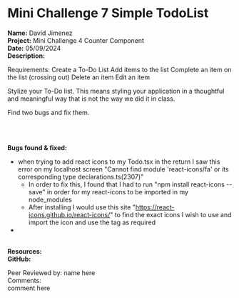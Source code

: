 # Mini Challenge 7 Simple TodoList

<b>Name:</b> David Jimenez<br>
<b>Project:</b> Mini Challenge 4 Counter Component <br>
<b>Date:</b> 05/09/2024 <br>
<strong>Description:</strong>

Requirements:
Create a To-Do List
Add items to the list
Complete an item on the list (crossing out)
Delete an item
Edit an item

Stylize your To-Do list. This means styling your application in a thoughtful and meaningful way that is not the way we did it in class.

Find two bugs and fix them.


<br><br>

<b>Bugs found & fixed:</b> <br>
* when trying to add react icons to my Todo.tsx in the return I saw this error on my localhost screen "Cannot find module 'react-icons/fa' or its corresponding type declarations.ts(2307)"
  * In order to fix this, I found that I had to run "npm install react-icons --save" in order for my react-icons to be imported in my  node_modules
  * After installing I would use this site "https://react-icons.github.io/react-icons/" to find the exact icons I wish to use and import the icon and use the tag as required
* 
<br>
<b>Resources:</b> <br>
<b>GitHub:</b>  <br>


Peer Reviewed by: name here <br>
Comments: <br> 
comment here
 <br> 
